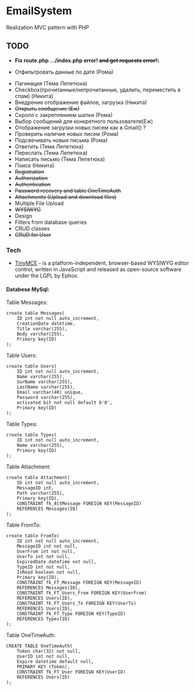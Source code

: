 ﻿# EmailSystem

Realization MVC pattern with PHP


## TODO
- **Fix route.php .../index.php error! ~~and get requests error!~~**\
+ Отфильтровать данные по дате (Рома)
- Пагинация (Тема Лепетюха)
- Checkbox(прочитанные/непрочитанные, удалить, переместить в спам) (Никита)
- Внедрение отображение файлов, загрузка (Никита)
- ~~Открыть сообщение (Еж)~~
- Скролл с закреплением шапки (Рома)
- Выбор сообщений для конкретного пользователя(Еж)
- Отображение загрузки новых писем как в Gmail() ?
- Проверить наличие новых писем (Рома)
- Подсвечивать новые письма (Рома)
- Ответить (Тема Лепетюха)
- Переслать (Тема Лепетюха)
- Написать письмо (Тема Лепетюха)
- Поиск (Никита)
- ~~Registration~~
- ~~Authorization~~
- ~~Authentication~~
- ~~Password recovery and table OneTimeAuth~~
- ~~Attachments (Upload and download files)~~
- Multiple File Upload
- ~~WYSIWYG~~
- Design
- Filters from database queries
- CRUD classes
- ~~CRUD for User~~

### Tech
* [TinyMCE](https://www.tinymce.com/) - is a platform-independent, browser-based WYSIWYG editor control, written in JavaScript and released as open-source software under the LGPL by Ephox.

#### Databese MySql:
Table Messages:
```mysql
create table Messages(
	ID int not null auto_increment,
	CreationDate datetime,
	Title varchar(255),
	Body varchar(255),
	Primary key(ID)
);
```
Table Users:
```mysql
create table Users(
	ID int not null auto_increment,
	Name varchar(255),
	SurName varchar(255),
	LastName varchar(255),
	Email varchar(40) unique,
	Password varchar(255),
	activated bit not null default b'0',
	Primary key(ID)
);
```
Table Types:
```mysql
create table Types(
	ID int not null auto_increment,
	Name varchar(255),
	Primary key(ID)
);
```
Table Attachment:
```mysql
create table Attachment( 
	ID int not null auto_increment, 
	MessageID int, 
	Path varchar(255), 
	Primary key(ID), 
	CONSTRAINT fk_AttMessage FOREIGN KEY(MessageID)
	REFERENCES Messages(ID)
);
```
Table FromTo:
```mysql
create table FromTo(
	ID int not null auto_increment,
	MessageID int not null,
	UserFrom int not null,
	UserTo int not null,
	ExpiredDate datetime not null,
	TypeID int not null,
	IsRead boolean not null,
	Primary key(ID),    
	CONSTRAINT fk_FT_Message FOREIGN KEY(MessageID)
	REFERENCES Messages(ID),
	CONSTRAINT fk_FT_Users_From FOREIGN KEY(UserFrom)
	REFERENCES Users(ID),
	CONSTRAINT fk_FT_Users_To FOREIGN KEY(UserTo)
	REFERENCES Users(ID),
	CONSTRAINT fk_FT_Type FOREIGN KEY(TypeID)
	REFERENCES Types(ID)
);
```
Table OneTimeAuth:
```mysql
CREATE TABLE OneTimeAuth(
	Token char(32) not null,
	UserID int not null,
	Expire datetime default null,
	PRIMARY KEY (Token),
	CONSTRAINT fk_FT_User FOREIGN KEY(UserID)
	REFERENCES Users(ID)
);
```
